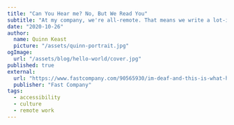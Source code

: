```yaml
---
title: "Can You Hear me? No, But We Read You"
subtitle: "At my company, we're all-remote. That means we write a lot-in emails, Google Docs, Github, and Slack. We work hard to cultivate a written-first culture. And that works beautifully for me. Because, you see, I have a hearing problem."
date: "2020-10-26"
author:
  name: Quinn Keast
  picture: "/assets/quinn-portrait.jpg"
ogImage:
  url: "/assets/blog/hello-world/cover.jpg"
published: true
external:
  url: "https://www.fastcompany.com/90565930/im-deaf-and-this-is-what-happens-when-i-get-on-a-zoom-call"
  publisher: "Fast Company"
tags:
  - accessibility
  - culture
  - remote work
---
```

